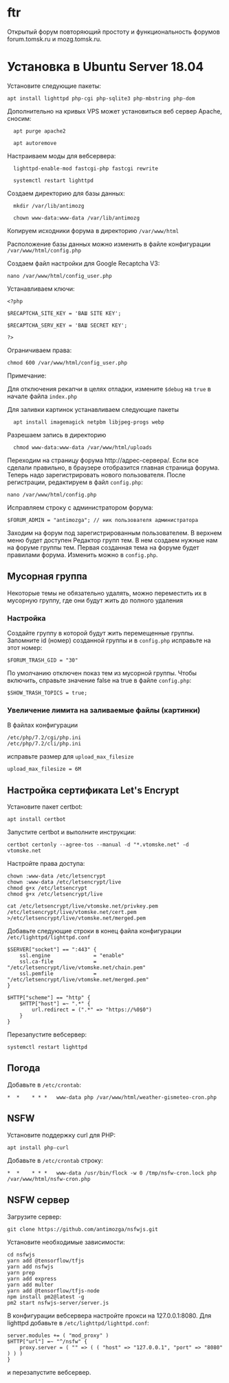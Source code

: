# ftr

Открытый форум повторяющий простоту и функциональность форумов forum.tomsk.ru и mozg.tomsk.ru.

# Установка в Ubuntu Server 18.04

Установите следующие пакеты:

```
apt install lighttpd php-cgi php-sqlite3 php-mbstring php-dom
```

Дополнительно на кривых VPS может установиться веб сервер Apache, сносим:

```
  apt purge apache2
  
  apt autoremove
```

Настраиваем моды для вебсервера:

```
  lighttpd-enable-mod fastcgi-php fastcgi rewrite

  systemctl restart lighttpd
```

Создаем директорию для базы данных:

```
  mkdir /var/lib/antimozg

  chown www-data:www-data /var/lib/antimozg
```

Копируем исходники форума в директорию `/var/www/html`

Расположение базы данных можно изменить в файле конфигурации `/var/www/html/config.php`

Создаем файл настройки для Google Recaptcha V3:

```
nano /var/www/html/config_user.php
```

Устанавливаем ключи:

```
<?php

$RECAPTCHA_SITE_KEY = 'ВАШ SITE KEY';

$RECAPTCHA_SERV_KEY = 'ВАШ SECRET KEY';

?>
```

Ограничиваем права:

```
chmod 600 /var/www/html/config_user.php
```

Примечание:

Для отключения рекапчи в целях отладки, измените ```$debug``` на ```true``` в начале файла ```index.php```

Для заливки картинок устанавливаем следующие пакеты

```
  apt install imagemagick netpbm libjpeg-progs webp
```

Разрешаем запись в директорию

```
  chmod www-data:www-data /var/www/html/uploads
```

Переходим на страницу форума http://адрес-сервера/. Если все сделали правильно, в браузере отобразится главная страница форума. Теперь надо зарегистрировать нового пользователя. После регистрации, редактируем в файл `config.php`:

```
nano /var/www/html/config.php
```

Исправляем строку с администратором форума:

```
$FORUM_ADMIN = "antimozga"; // ник пользователя администратора
```

Заходим на форум под зарегистрированным пользователем. В верхнем меню будет доступен Редактор групп тем. В нем создаем нужные нам на форуме группы тем. Первая созданная тема на форуме будет правилами форума. Изменить можно в `config.php`.

## Мусорная группа

Некоторые темы не обязательно удалять, можно переместить их в мусорную группу, где они будут жить до полного удаления

### Настройка

Создайте группу в которой будут жить перемещенные группы. Запомните id (номер) созданной группы и в `config.php` исправьте на этот номер:

```
$FORUM_TRASH_GID = "30"
```

По умолчанию отключен показ тем из мусорной группы. Чтобы включить, справьте значение false на true в файле `config.php`:

```
$SHOW_TRASH_TOPICS = true;
```

### Увеличение лимита на заливаемые файлы (картинки)

В файлах конфигурации

```
/etc/php/7.2/cgi/php.ini
/etc/php/7.2/cli/php.ini
```

исправьте размер для ```upload_max_filesize```

```
upload_max_filesize = 6M
```

## Настройка сертификата Let's Encrypt

Установите пакет certbot:

```
apt install certbot
```

Запустите certbot и выполните инструкции:

```
certbot certonly --agree-tos --manual -d "*.vtomske.net" -d vtomske.net
```

Настройте права доступа:

```
chown :www-data /etc/letsencrypt
chown :www-data /etc/letsencrypt/live
chmod g+x /etc/letsencrypt
chmod g+x /etc/letsencrypt/live

cat /etc/letsencrypt/live/vtomske.net/privkey.pem /etc/letsencrypt/live/vtomske.net/cert.pem >/etc/letsencrypt/live/vtomske.net/merged.pem
```

Добавьте следующие строки в конец файла конфигурации `/etc/lighttpd/lighttpd.conf`

```
$SERVER["socket"] == ":443" {
    ssl.engine              = "enable"
    ssl.ca-file             = "/etc/letsencrypt/live/vtomske.net/chain.pem"
    ssl.pemfile             = "/etc/letsencrypt/live/vtomske.net/merged.pem"
}

$HTTP["scheme"] == "http" {
    $HTTP["host"] =~ ".*" {
        url.redirect = (".*" => "https://%0$0")
    }
}
```

Перезапустите вебсервер:

```
systemctl restart lighttpd
```

## Погода

Добавьте в ```/etc/crontab```:

```
*  *    * * *   www-data php /var/www/html/weather-gismeteo-cron.php
```

## NSFW

Установите поддержку curl для PHP:

```
apt install php-curl
```

Добавьте в ```/etc/crontab``` строку:

```
*  *    * * *   www-data /usr/bin/flock -w 0 /tmp/nsfw-cron.lock php /var/www/html/nsfw-cron.php
```

## NSFW сервер

Загрузите сервер:

```
git clone https://github.com/antimozga/nsfwjs.git
```

Установите необходимые зависимости:

```
cd nsfwjs
yarn add @tensorflow/tfjs
yarn add nsfwjs
yarn prep
yarn add express
yarn add multer
yarn add @tensorflow/tfjs-node
npm install pm2@latest -g
pm2 start nsfwjs-server/server.js
```

В конфигурации вебсервера настройте прокси на 127.0.0.1:8080. Для lighttpd добавьте в ```/etc/lighttpd/lighttpd.conf```:

```
server.modules += ( "mod_proxy" )
$HTTP["url"] =~ "^/nsfw" {
    proxy.server = ( "" => ( ( "host" => "127.0.0.1", "port" => "8080" ) ) )
}
```

и перезапустите вебсервер.
